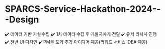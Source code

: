 # SPARCS-Service-Hackathon-2024---Design
✔️ 데이터 기반 가설 수립  ✔️ 1차 데이터 수집 후 개발자에게 전달  ✔️ 유저 리서치 진행  ✔️ 전반 UI 디자인  ✔️ PM을 도와 추가 아이디어 제공(리워드 서비스 IDEA 제공)
